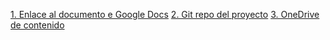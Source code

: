 [1. Enlace al documento e Google Docs](https://docs.google.com/document/d/1BhCl2AMwF9yfPsn4ZNlDCBbkgSfWTUP_W_qQ2rDkR9c/edit?usp=sharing)
[2. Git repo del proyecto](https://github.com/davidadarme/ferreteriaSI)
[3. OneDrive de contenido](https://soysena-my.sharepoint.com/:f:/g/personal/david_adarme_soy_sena_edu_co/EjO3giaz8FpItzEdKlxh__QBnCDflv50N7Nyz7RaWnLaUA?e=GcyeUV)

